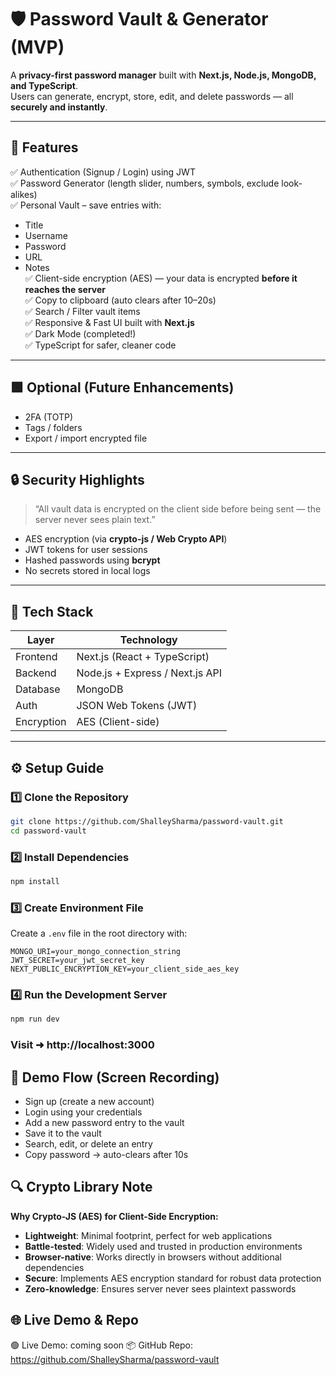 # 🛡️ Password Vault & Generator (MVP)

A **privacy-first password manager** built with **Next.js, Node.js, MongoDB, and TypeScript**.  
Users can generate, encrypt, store, edit, and delete passwords — all **securely and instantly**.

---

## 🚀 Features

✅ Authentication (Signup / Login) using JWT  
✅ Password Generator (length slider, numbers, symbols, exclude look-alikes)  
✅ Personal Vault – save entries with:
- Title  
- Username  
- Password  
- URL  
- Notes  
✅ Client-side encryption (AES) — your data is encrypted **before it reaches the server**  
✅ Copy to clipboard (auto clears after 10–20s)  
✅ Search / Filter vault items  
✅ Responsive & Fast UI built with **Next.js**  
✅ Dark Mode (completed!)  
✅ TypeScript for safer, cleaner code  

---

## 🟩 Optional (Future Enhancements)

- 2FA (TOTP)  
- Tags / folders  
- Export / import encrypted file  

---

## 🔒 Security Highlights

> “All vault data is encrypted on the client side before being sent — the server never sees plain text.”

- AES encryption (via **crypto-js / Web Crypto API**)  
- JWT tokens for user sessions  
- Hashed passwords using **bcrypt**  
- No secrets stored in local logs  

---

## 🧰 Tech Stack

| Layer       | Technology                          |
|------------|------------------------------------|
| Frontend   | Next.js (React + TypeScript)       |
| Backend    | Node.js + Express / Next.js API    |
| Database   | MongoDB                            |
| Auth       | JSON Web Tokens (JWT)              |
| Encryption | AES (Client-side)                  |

---


## ⚙️ Setup Guide

### 1️⃣ Clone the Repository
```bash
git clone https://github.com/ShalleySharma/password-vault.git
cd password-vault
```

### 2️⃣ Install Dependencies
```bash
npm install
```

### 3️⃣ Create Environment File
Create a `.env` file in the root directory with:
```
MONGO_URI=your_mongo_connection_string
JWT_SECRET=your_jwt_secret_key
NEXT_PUBLIC_ENCRYPTION_KEY=your_client_side_aes_key
```

### 4️⃣ Run the Development Server
```bash
npm run dev
```


### Visit ➜ http://localhost:3000

## 🧪 Demo Flow (Screen Recording)

- Sign up (create a new account)
- Login using your credentials
- Add a new password entry to the vault
- Save it to the vault
- Search, edit, or delete an entry
- Copy password → auto-clears after 10s


## 🔍 Crypto Library Note

**Why Crypto-JS (AES) for Client-Side Encryption:**

- **Lightweight**: Minimal footprint, perfect for web applications
- **Battle-tested**: Widely used and trusted in production environments
- **Browser-native**: Works directly in browsers without additional dependencies
- **Secure**: Implements AES encryption standard for robust data protection
- **Zero-knowledge**: Ensures server never sees plaintext passwords



## 🌐 Live Demo & Repo

🟢 Live Demo: coming soon
📦 GitHub Repo: https://github.com/ShalleySharma/password-vault